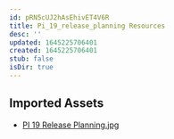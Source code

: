 ```yaml
---
id: pRN5cUJ2hAsEhivET4V6R
title: Pi_19_release_planning Resources
desc: ''
updated: 1645225706401
created: 1645225706401
stub: false
isDir: true
---
```

## Imported Assets
- [PI 19 Release Planning.jpg](/assets/pi-19-release-planning-HhmLeI0f9lLw.jpg)
